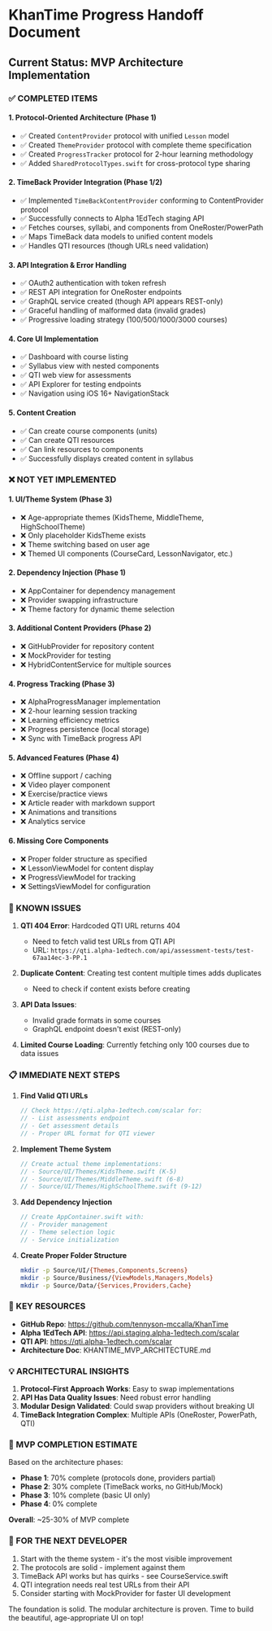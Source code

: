 # KhanTime Progress Handoff Document

## Current Status: MVP Architecture Implementation

### ✅ COMPLETED ITEMS

#### 1. **Protocol-Oriented Architecture** (Phase 1)
- ✅ Created `ContentProvider` protocol with unified `Lesson` model
- ✅ Created `ThemeProvider` protocol with complete theme specification
- ✅ Created `ProgressTracker` protocol for 2-hour learning methodology
- ✅ Added `SharedProtocolTypes.swift` for cross-protocol type sharing

#### 2. **TimeBack Provider Integration** (Phase 1/2)
- ✅ Implemented `TimeBackContentProvider` conforming to ContentProvider protocol
- ✅ Successfully connects to Alpha 1EdTech staging API
- ✅ Fetches courses, syllabi, and components from OneRoster/PowerPath
- ✅ Maps TimeBack data models to unified content models
- ✅ Handles QTI resources (though URLs need validation)

#### 3. **API Integration & Error Handling**
- ✅ OAuth2 authentication with token refresh
- ✅ REST API integration for OneRoster endpoints
- ✅ GraphQL service created (though API appears REST-only)
- ✅ Graceful handling of malformed data (invalid grades)
- ✅ Progressive loading strategy (100/500/1000/3000 courses)

#### 4. **Core UI Implementation**
- ✅ Dashboard with course listing
- ✅ Syllabus view with nested components
- ✅ QTI web view for assessments
- ✅ API Explorer for testing endpoints
- ✅ Navigation using iOS 16+ NavigationStack

#### 5. **Content Creation**
- ✅ Can create course components (units)
- ✅ Can create QTI resources
- ✅ Can link resources to components
- ✅ Successfully displays created content in syllabus

### ❌ NOT YET IMPLEMENTED

#### 1. **UI/Theme System** (Phase 3)
- ❌ Age-appropriate themes (KidsTheme, MiddleTheme, HighSchoolTheme)
- ❌ Only placeholder KidsTheme exists
- ❌ Theme switching based on user age
- ❌ Themed UI components (CourseCard, LessonNavigator, etc.)

#### 2. **Dependency Injection** (Phase 1)
- ❌ AppContainer for dependency management
- ❌ Provider swapping infrastructure
- ❌ Theme factory for dynamic theme selection

#### 3. **Additional Content Providers** (Phase 2)
- ❌ GitHubProvider for repository content
- ❌ MockProvider for testing
- ❌ HybridContentService for multiple sources

#### 4. **Progress Tracking** (Phase 3)
- ❌ AlphaProgressManager implementation
- ❌ 2-hour learning session tracking
- ❌ Learning efficiency metrics
- ❌ Progress persistence (local storage)
- ❌ Sync with TimeBack progress API

#### 5. **Advanced Features** (Phase 4)
- ❌ Offline support / caching
- ❌ Video player component
- ❌ Exercise/practice views
- ❌ Article reader with markdown support
- ❌ Animations and transitions
- ❌ Analytics service

#### 6. **Missing Core Components**
- ❌ Proper folder structure as specified
- ❌ LessonViewModel for content display
- ❌ ProgressViewModel for tracking
- ❌ SettingsViewModel for configuration

### 🐛 KNOWN ISSUES

1. **QTI 404 Error**: Hardcoded QTI URL returns 404
   - Need to fetch valid test URLs from QTI API
   - URL: `https://qti.alpha-1edtech.com/api/assessment-tests/test-67aa14ec-3-PP.1`

2. **Duplicate Content**: Creating test content multiple times adds duplicates
   - Need to check if content exists before creating

3. **API Data Issues**:
   - Invalid grade formats in some courses
   - GraphQL endpoint doesn't exist (REST-only)

4. **Limited Course Loading**: Currently fetching only 100 courses due to data issues

### 📋 IMMEDIATE NEXT STEPS

1. **Find Valid QTI URLs**
   ```swift
   // Check https://qti.alpha-1edtech.com/scalar for:
   // - List assessments endpoint
   // - Get assessment details
   // - Proper URL format for QTI viewer
   ```

2. **Implement Theme System**
   ```swift
   // Create actual theme implementations:
   // - Source/UI/Themes/KidsTheme.swift (K-5)
   // - Source/UI/Themes/MiddleTheme.swift (6-8)
   // - Source/UI/Themes/HighSchoolTheme.swift (9-12)
   ```

3. **Add Dependency Injection**
   ```swift
   // Create AppContainer.swift with:
   // - Provider management
   // - Theme selection logic
   // - Service initialization
   ```

4. **Create Proper Folder Structure**
   ```bash
   mkdir -p Source/UI/{Themes,Components,Screens}
   mkdir -p Source/Business/{ViewModels,Managers,Models}
   mkdir -p Source/Data/{Services,Providers,Cache}
   ```

### 🔗 KEY RESOURCES

- **GitHub Repo**: https://github.com/tennyson-mccalla/KhanTime
- **Alpha 1EdTech API**: https://api.staging.alpha-1edtech.com/scalar
- **QTI API**: https://qti.alpha-1edtech.com/scalar
- **Architecture Doc**: KHANTIME_MVP_ARCHITECTURE.md

### 💡 ARCHITECTURAL INSIGHTS

1. **Protocol-First Approach Works**: Easy to swap implementations
2. **API Has Data Quality Issues**: Need robust error handling
3. **Modular Design Validated**: Could swap providers without breaking UI
4. **TimeBack Integration Complex**: Multiple APIs (OneRoster, PowerPath, QTI)

### 🎯 MVP COMPLETION ESTIMATE

Based on the architecture phases:
- **Phase 1**: 70% complete (protocols done, providers partial)
- **Phase 2**: 30% complete (TimeBack works, no GitHub/Mock)
- **Phase 3**: 10% complete (basic UI only)
- **Phase 4**: 0% complete

**Overall**: ~25-30% of MVP complete

### 📝 FOR THE NEXT DEVELOPER

1. Start with the theme system - it's the most visible improvement
2. The protocols are solid - implement against them
3. TimeBack API works but has quirks - see CourseService.swift
4. QTI integration needs real test URLs from their API
5. Consider starting with MockProvider for faster UI development

The foundation is solid. The modular architecture is proven. Time to build the beautiful, age-appropriate UI on top!
